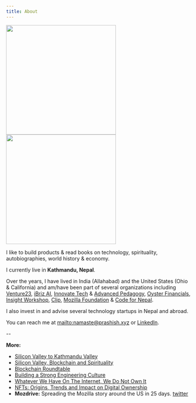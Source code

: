 ```yaml
---
title: About
---
```


<img src="/img/img_4158-copy.jpg" width="300" height="300"> <img src="/img/prashish_rajbhandari.jpg" width="300" height="300">

I like to build products & read books on technology, spirituality, autobiographies, world history & economy.

I currently live in __Kathmandu, Nepal__.

Over the years, I have lived in India (Allahabad) and the United States (Ohio & California) and am/have been part of several organizations including [Venture23](https://www.venture23.io/), [iBriz AI](https://ibriz.ai/), [Innovate Tech](https://www.innovatetech.io/) & [Advanced Pedagogy](https://www.advancedpedagogy.com/), [Oyster Financials](https://oyster.io/), [Insight Workshop](https://insightworkshop.io/), [Clip](https://clip.mx/), [Mozilla Foundation](https://reps.mozilla.org/) & [Code for Nepal](http://codefornepal.org).

I also invest in and advise several technology startups in Nepal and abroad.

You can reach me at <mailto:namaste@prashish.xyz> or [LinkedIn](https://www.linkedin.com/in/prashishh/).

\--

**More:**

* [Silicon Valley to Kathmandu Valley](https://www.youtube.com/watch?v=ruLvwY8LRlM)
* [Silicon Valley, Blockchain and Spirituality](https://www.youtube.com/watch?v=1KSbzisP3sQ)
* [Blockchain Roundtable](https://www.youtube.com/watch?v=NCzbY-653-M)
* [Building a Strong Engineering Culture](https://www.youtube.com/watch?v=occjQDc4eJc)
* [Whatever We Have On The Internet, We Do Not Own It](https://www.youtube.com/watch?v=aDxxxbwWITQ)
* [NFTs: Origins, Trends and Impact on Digital Ownership](https://www.youtube.com/watch?v=OUypJWOS8eU)
* **Mozdrive:** Spreading the Mozilla story around the US in 25 days. [twitter](https://twitter.com/mozdrive)

